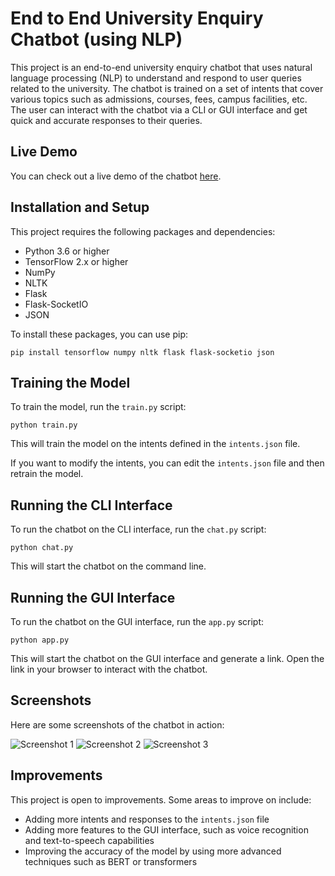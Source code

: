 <h1>End to End University Enquiry Chatbot (using NLP)</h1>
<p>This project is an end-to-end university enquiry chatbot that uses natural language processing (NLP) to understand and respond to user queries related to the university. The chatbot is trained on a set of intents that cover various topics such as admissions, courses, fees, campus facilities, etc. The user can interact with the chatbot via a CLI or GUI interface and get quick and accurate responses to their queries.</p>

<h2>Live Demo</h2>

<p>You can check out a live demo of the chatbot <a href="https://nkevin90.github.io/Kabarak-University-Chatbot/">here</a>.</p>

<h2>Installation and Setup</h2>

<p>This project requires the following packages and dependencies:</p>

<ul>
    <li>Python 3.6 or higher</li>
    <li>TensorFlow 2.x or higher</li>
    <li>NumPy</li>
    <li>NLTK</li>
    <li>Flask</li>
    <li>Flask-SocketIO</li>
    <li>JSON</li>
</ul>

<p>To install these packages, you can use pip:</p>

<pre><code>pip install tensorflow numpy nltk flask flask-socketio json</code></pre>

<h2>Training the Model</h2>

<p>To train the model, run the <code>train.py</code> script:</p>

<pre><code>python train.py</code></pre>

<p>This will train the model on the intents defined in the <code>intents.json</code> file.</p>

<p>If you want to modify the intents, you can edit the <code>intents.json</code> file and then retrain the model.</p>

<h2>Running the CLI Interface</h2>

<p>To run the chatbot on the CLI interface, run the <code>chat.py</code> script:</p>

<pre><code>python chat.py</code></pre>

<p>This will start the chatbot on the command line.</p>

<h2>Running the GUI Interface</h2>

<p>To run the chatbot on the GUI interface, run the <code>app.py</code> script:</p>

<pre><code>python app.py</code></pre>

<p>This will start the chatbot on the GUI interface and generate a link. Open the link in your browser to interact with the chatbot.</p>

<h2>Screenshots</h2>

<p>Here are some screenshots of the chatbot in action:</p>

<img src="Screenshots/Screenshot (48).png" alt="Screenshot 1">

<img src="Screenshots/Screenshot (50).png" alt="Screenshot 2">

<img src="Screenshots/Screenshot (56).png" alt="Screenshot 3">

<h2>Improvements</h2>

<p>This project is open to improvements. Some areas to improve on include:</p>

<ul>
    <li>Adding more intents and responses to the <code>intents.json</code> file</li>
    <li>Adding more features to the GUI interface, such as voice recognition and text-to-speech capabilities</li>
    <li>Improving the accuracy of the model by using more advanced techniques such as BERT or transformers</li>

